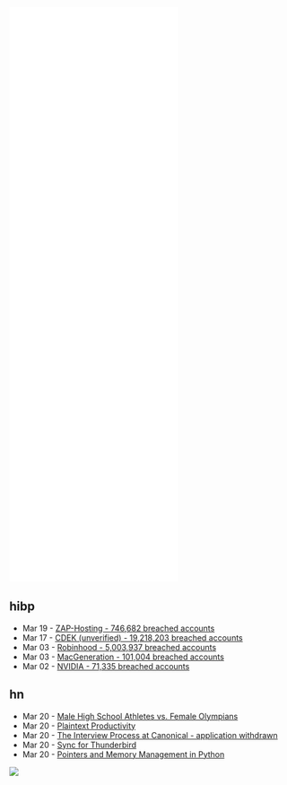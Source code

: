![Metrics](https://raw.githubusercontent.com/phixion/phixion/master/metrics.svg)

## hibp

<!--
for https://github.com/phixion/phixion/blob/main/.github/workflows/feeds.yml
-->
<!--START_SECTION:haveibeenpwnd-->
- Mar 19 - [ZAP-Hosting - 746,682 breached accounts](https://haveibeenpwned.com/PwnedWebsites#ZAPHosting)
- Mar 17 - [CDEK (unverified) - 19,218,203 breached accounts](https://haveibeenpwned.com/PwnedWebsites#CDEK)
- Mar 03 - [Robinhood - 5,003,937 breached accounts](https://haveibeenpwned.com/PwnedWebsites#Robinhood)
- Mar 03 - [MacGeneration - 101,004 breached accounts](https://haveibeenpwned.com/PwnedWebsites#MacGeneration)
- Mar 02 - [NVIDIA - 71,335 breached accounts](https://haveibeenpwned.com/PwnedWebsites#NVIDIA)
<!--END_SECTION:haveibeenpwnd-->

## hn

<!--
for https://github.com/phixion/phixion/blob/main/.github/workflows/feeds.yml
-->
<!--START_SECTION:hn-->
- Mar 20 - [Male High School Athletes vs. Female Olympians](https://boysvswomen.com/#/)
- Mar 20 - [Plaintext Productivity](https://plaintext-productivity.net/)
- Mar 20 - [The Interview Process at Canonical - application withdrawn](https://twitter.com/dmsimard/status/1505262381609406467)
- Mar 20 - [Sync for Thunderbird](https://bugzilla.mozilla.org/show_bug.cgi?id=446444)
- Mar 20 - [Pointers and Memory Management in Python](https://github.com/ZeroIntensity/pointers.py)
<!--END_SECTION:hn-->

<!--
for https://yhype.me
-->
![](https://hit.yhype.me/github/profile?user_id=13013670)
